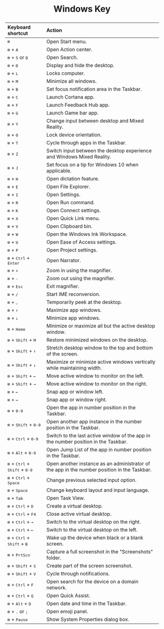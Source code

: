 # <p style="text-align:center;">Windows Key</p>  

|Keyboard shortcut| Action|  
|:---|:---|  
|<kbd>⊞</kbd>                             |	Open Start menu.|  
|<kbd>⊞</kbd> + <kbd>A</kbd>| Open Action center.  |
|<kbd>⊞</kbd> + <kbd>S</kbd> or <kbd>Q</kbd>|  Open Search.|  
|<kbd>⊞</kbd> + <kbd>D</kbd>| Display and hide the desktop.|  
|<kbd>⊞</kbd> + <kbd>L</kbd>| Locks computer.|  
|<kbd>⊞</kbd> + <kbd>M</kbd>| Minimize all windows.|  
|<kbd>⊞</kbd> + <kbd>B</kbd>| Set focus notification area in the Taskbar.|  
|<kbd>⊞</kbd> + <kbd>C</kbd>| Launch Cortana app.|  
|<kbd>⊞</kbd> + <kbd>F</kbd>| Launch Feedback Hub app.|  
|<kbd>⊞</kbd> + <kbd>G</kbd>| Launch Game bar app.|  
|<kbd>⊞</kbd> + <kbd>Y</kbd>| Change input between desktop and Mixed Reality.|  
|<kbd>⊞</kbd> + <kbd>O</kbd>| Lock device orientation.|  
|<kbd>⊞</kbd> + <kbd>T</kbd>| Cycle through apps in the Taskbar.|  
|<kbd>⊞</kbd> + <kbd>Z</kbd>| Switch input between the desktop experience and Windows Mixed Reality.|  
|<kbd>⊞</kbd> + <kbd>J</kbd>| Set focus on a tip for Windows 10 when applicable.|  
|<kbd>⊞</kbd> + <kbd>H</kbd>| Open dictation feature.|  
|<kbd>⊞</kbd> + <kbd>E</kbd>| Open File Explorer.|  
|<kbd>⊞</kbd> + <kbd>I</kbd>| Open Settings.|  
|<kbd>⊞</kbd> + <kbd>R</kbd>| Open Run command.|  
|<kbd>⊞</kbd> + <kbd>K</kbd>| Open Connect settings.|  
|<kbd>⊞</kbd> + <kbd>X</kbd>| Open Quick Link menu.|  
|<kbd>⊞</kbd> + <kbd>V</kbd>| Open Clipboard bin.|  
|<kbd>⊞</kbd> + <kbd>W</kbd>| Open the Windows Ink Workspace.|  
|<kbd>⊞</kbd> + <kbd>U</kbd>| Open Ease of Access settings.|  
|<kbd>⊞</kbd> + <kbd>P</kbd>| Open Project settings.|  
|<kbd>⊞</kbd> + <kbd>Ctrl</kbd> + <kbd>Enter</kbd> |Open Narrator.|  
|<kbd>⊞</kbd> + <kbd>+</kbd> |Zoom in using the magnifier.|  
|<kbd>⊞</kbd> + <kbd>-</kbd> |Zoom out using the magnifier.|  
|<kbd>⊞</kbd> + <kbd>Esc</kbd> |Exit magnifier.|  
|<kbd>⊞</kbd> + <kbd>/</kbd> |Start IME reconversion.|  
|<kbd>⊞</kbd> + <kbd>,</kbd> |Temporarily peek at the desktop.|  
|<kbd>⊞</kbd> + <kbd>↑</kbd> |Maximize app windows.|  
|<kbd>⊞</kbd> + <kbd>↓</kbd> |Minimize app windows.|  
|<kbd>⊞</kbd> + <kbd>Home</kbd> |Minimize or maximize all but the active desktop window.
|<kbd>⊞</kbd> + <kbd>Shift</kbd> + <kbd>M</kbd> |Restore minimized windows on the desktop.|  
|<kbd>⊞</kbd> + <kbd>Shift</kbd> + <kbd>↑</kbd> |Stretch desktop window to the top and bottom of the screen.|  
|<kbd>⊞</kbd> + <kbd>Shift</kbd> + <kbd>↓</kbd> |Maximize or minimize active windows vertically while maintaining width.|  
|<kbd>⊞</kbd> + <kbd>Shift</kbd> + <kbd>←</kbd> |Move active window to monitor on the left.|  
|<kbd>⊞</kbd> + <kbd>Shift</kbd> + <kbd>→</kbd> |Move active window to monitor on the right.|  
|<kbd>⊞</kbd> + <kbd>←</kbd> |Snap app or window left.|  
|<kbd>⊞</kbd> + <kbd>→</kbd> |Snap app or window right.|  
|<kbd>⊞</kbd> + <kbd>0-9</kbd> |Open the app in number position in the Taskbar.|  
|<kbd>⊞</kbd> + <kbd>Shift</kbd> + <kbd>0-9</kbd> |Open another app instance in the number position in the Taskbar.|  
|<kbd>⊞</kbd> + <kbd>Ctrl</kbd> + <kbd>0-9</kbd> |Switch to the last active window of the app in the number position in the Taskbar.|  
|<kbd>⊞</kbd> + <kbd>Alt</kbd> + <kbd>0-9</kbd> |Open Jump List of the app in number position in the Taskbar.|  
|<kbd>⊞</kbd> + <kbd>Ctrl</kbd> +  <kbd>Shift</kbd> + <kbd>0-9</kbd> |Open another instance as an administrator of the app in the number position in the Taskbar.|  
|<kbd>⊞</kbd> + <kbd>Ctrl</kbd> + <kbd>Space</kbd> |Change previous selected input option.|  
|<kbd>⊞</kbd> + <kbd>Space</kbd> |Change keyboard layout and input language.|  
|<kbd>⊞</kbd> + <kbd>Tab</kbd> |Open Task View.|  
|<kbd>⊞</kbd> + <kbd>Ctrl</kbd> + <kbd>D</kbd> |Create a virtual desktop.|  
|<kbd>⊞</kbd> + <kbd>Ctrl</kbd> + <kbd>F4</kbd> |Close active virtual desktop.|  
|<kbd>⊞</kbd> + <kbd>Ctrl</kbd> + <kbd>→</kbd> |Switch to the virtual desktop on the right.|  
|<kbd>⊞</kbd> + <kbd>Ctrl</kbd> + <kbd>←</kbd> |Switch to the virtual desktop on the left.|  
|<kbd>⊞</kbd> + <kbd>Ctrl</kbd> + <kbd>Shift</kbd> + <kbd>B</kbd> |Wake up the device when black or a blank screen.|  
|<kbd>⊞</kbd> + <kbd>PrtScn</kbd> |Capture a full screenshot in the "Screenshots" folder.|  
|<kbd>⊞</kbd> + <kbd>Shift</kbd> + <kbd>S</kbd> |Create part of the screen screenshot.|  
|<kbd>⊞</kbd> + <kbd>Shift</kbd> + <kbd>V</kbd> |Cycle through notifications.|  
|<kbd>⊞</kbd> + <kbd>Ctrl</kbd> + <kbd>F</kbd> |Open search for the device on a domain network.|  
|<kbd>⊞</kbd> + <kbd>Ctrl</kbd> + <kbd>Q</kbd> |Open Quick Assist.|  
|<kbd>⊞</kbd> + <kbd>Alt</kbd> + <kbd>D</kbd> |Open date and time in the Taskbar.|  
|<kbd>⊞</kbd> + <kbd>.</kbd> or <kbd>;</kbd> |Open emoji panel.|  
|<kbd>⊞</kbd> + <kbd>Pause</kbd> |Show System Properties dialog box.|  
